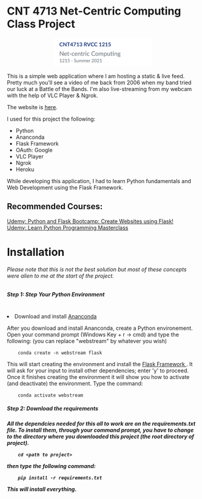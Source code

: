 #	CNT 4713 Net-Centric Computing Class Project
<p align="center">
	<img src="./static/ClassLogo.png" alt="CNT4713 LOGO" />
</p>

This is a simple web application where I am hosting a static & live feed.
Pretty much you'll see a video of me back from 2006 when my band tried our luck at a Battle of the Bands.
I'm also live-streaming from my webcam with the help of VLC Player & Ngrok.

The website is <a href="https://newappv.herokuapp.com">here</a>.

I used for this project the following:
<ul>
	<li>Python</li>
	<li>Ananconda</li>
	<li>Flask Framework</li>
	<li>OAuth: Google</li>
	<li>VLC Player</li>
	<li>Ngrok</li>
	<li>Heroku</li>
</ul>

While developing this application, I had to learn Python fundamentals and
Web Development using the Flask Framework.

<h2>Recommended Courses:</h2>

<a href="https://www.udemy.com/share/1013nI2@FG5gV2FbSF0Kck5EBHBnVBRu/">Udemy: Python and Flask Bootcamp: Create Websites using Flask!</a>
<br>
<a href="https://www.udemy.com/share/101Wai2@Pm1gbFlSTlQGdUBAEmJOVD1HYA==/">Udemy: Learn Python Programming Masterclass</a>

#	Installation

<h6>Please note that this is not the best solution but most of these concepts were alien to me at the start of the project.</h6>

<h5>Step 1: Step Your Python Environment</h5>
<br>
<li>Download and install <a href="https://www.anaconda.com/">Ananconda</a></li>

After you download and install Ananconda, create a Python environement. Open your command prompt (Windows Key + r -> cmd)
and type the following: (you can replace "webstream" by whatever you wish)

```
	conda create -n webstream flask
```

This will start creating the environment and install the <a href="https://flask-doc.readthedocs.io/en/latest/"> Flask Framework </a>.
It will ask for your input to install other dependencies; enter 'y' to proceed. Once it finishes creating the environment it will show
you how to activate (and deactivate) the environment. Type the command:

```
	conda activate webstream
```

<h5>Step 2: Download the requirements<h5>

All the dependcies needed for this all to work are on the requirements.txt file. To install them, through your command prompt, you have to change to the directory
where you downloaded this project (the root directory of project).

```
	cd <path to project>
```

then type the following command:

```
	pip install -r requirements.txt
```

This will install everything.
